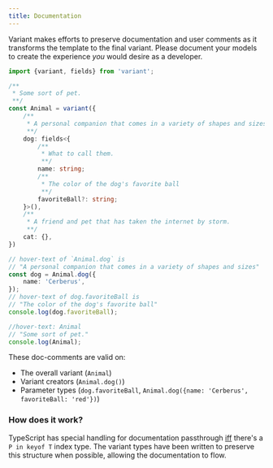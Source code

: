 ```yaml
---
title: Documentation
---
```


Variant makes efforts to preserve documentation and user comments as it transforms
the template to the final variant. Please document your models to create the experience
*you* would desire as a developer. 


```ts twoslash
import {variant, fields} from 'variant';

/**
 * Some sort of pet.
 **/
const Animal = variant({
    /**
     * A personal companion that comes in a variety of shapes and sizes
     **/
    dog: fields<{
        /**
         * What to call them.
         **/
        name: string;
        /**
         * The color of the dog's favorite ball
         **/
        favoriteBall?: string;
    }>(),
    /**
     * A friend and pet that has taken the internet by storm.
     **/
    cat: {},
})

// hover-text of `Animal.dog` is
// "A personal companion that comes in a variety of shapes and sizes"
const dog = Animal.dog({ 
    name: 'Cerberus',
});
// hover-text of dog.favoriteBall is
// "The color of the dog's favorite ball"
console.log(dog.favoriteBall); 

//hover-text: Animal
// "Some sort of pet."
console.log(Animal);
```
These doc-comments are valid on:

- The overall variant (`Animal`)
- Variant creators (`Animal.dog()`)
- Parameter types (`dog.favoriteBall`, `Animal.dog({name: 'Cerberus', favoriteBall: 'red'})`)

### How does it work?

TypeScript has special handling for documentation passthrough [iff](../glossary#iff) there's a `P in keyof T` index type. The variant types have been written to preserve this structure when possible, allowing the documentation to flow.
